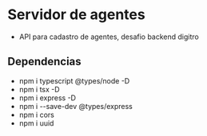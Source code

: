 # Servidor de agentes
- API para cadastro de agentes, desafio backend digitro

## Dependencias
- npm i typescript @types/node -D
- npm i tsx -D
- npm i express -D
- npm i --save-dev @types/express
- npm i cors
- npm i uuid